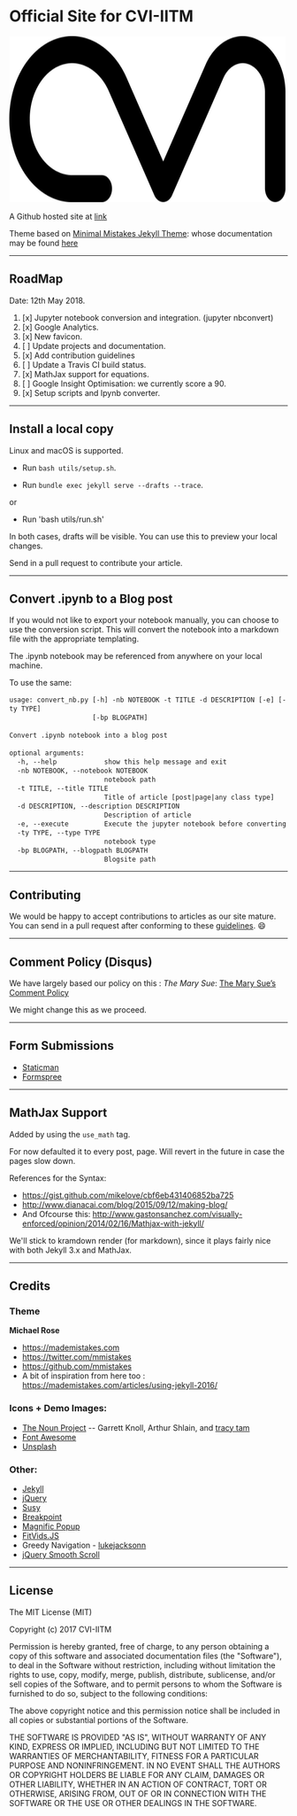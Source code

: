 # Official Site for CVI-IITM

<img src=/assets/avatar.png width=500 height=300></img>

A Github hosted site at [link](https://iitmcvg.github.io)

Theme based on [Minimal Mistakes Jekyll Theme](https://mmistakes.github.io/minimal-mistakes/): whose documentation may be found [here](https://mmistakes.github.io/minimal-mistakes/docs/quick-start-guide/)

---

## RoadMap

Date: 12th May 2018.

1. [x] Jupyter notebook conversion and integration. (jupyter nbconvert)
2. [x] Google Analytics.
3. [x] New favicon.
4. [ ] Update projects and documentation.
5. [x] Add contribution guidelines
6. [ ] Update a Travis CI build status.
7. [x] MathJax support for equations.
8. [ ] Google Insight Optimisation: we currently score a 90.
9. [x] Setup scripts and Ipynb converter.

---
## Install a local copy

Linux and macOS is supported.

* Run `bash utils/setup.sh`.

* Run `bundle exec jekyll serve --drafts --trace`.

or

* Run 'bash utils/run.sh'

In both cases, drafts will be visible. You can use this to preview your local changes.

Send in a pull request to contribute your article.

---
## Convert .ipynb to a Blog post

If you would not like to export your notebook manually, you can choose to use the conversion script. This will  convert the notebook into a markdown file with the appropriate templating.

The .ipynb notebook may be referenced from anywhere on your local machine.

To use the same:

```
usage: convert_nb.py [-h] -nb NOTEBOOK -t TITLE -d DESCRIPTION [-e] [-ty TYPE]
                     [-bp BLOGPATH]

Convert .ipynb notebook into a blog post

optional arguments:
  -h, --help            show this help message and exit
  -nb NOTEBOOK, --notebook NOTEBOOK
                        notebook path
  -t TITLE, --title TITLE
                        Title of article [post|page|any class type]
  -d DESCRIPTION, --description DESCRIPTION
                        Description of article
  -e, --execute         Execute the jupyter notebook before converting
  -ty TYPE, --type TYPE
                        notebook type
  -bp BLOGPATH, --blogpath BLOGPATH
                        Blogsite path
```
---
## Contributing

We would be happy to accept contributions to articles as our site mature.
You can send in a pull request after conforming to these [guidelines](_pages/Contributing.md). :smile:

----

## Comment Policy (Disqus)

We have largely based our policy on this : _The Mary Sue_: [The Mary Sue’s Comment Policy](http://www.themarysue.com/comment-policy/)

We might change this as we proceed.

---

## Form Submissions

* [Staticman](https://staticman.net/docs/)
* [Formspree](https://formspree.io/)

---

## MathJax Support

Added by using the `use_math` tag.

For now defaulted it to every post, page. Will revert in the future in case the pages slow down.

References for the Syntax:

* https://gist.github.com/mikelove/cbf6eb431406852ba725
* http://www.dianacai.com/blog/2015/09/12/making-blog/
* And Ofcourse this: http://www.gastonsanchez.com/visually-enforced/opinion/2014/02/16/Mathjax-with-jekyll/

We'll stick to kramdown render (for markdown), since it plays fairly nice with both Jekyll 3.x and MathJax.

---

## Credits

### Theme

**Michael Rose**

- <https://mademistakes.com>
- <https://twitter.com/mmistakes>
- <https://github.com/mmistakes>
- A bit of inspiration from here too : <https://mademistakes.com/articles/using-jekyll-2016/>

### Icons + Demo Images:

- [The Noun Project](https://thenounproject.com) -- Garrett Knoll, Arthur Shlain, and [tracy tam](https://thenounproject.com/tracytam)
- [Font Awesome](http://fortawesome.github.io/Font-Awesome/)
- [Unsplash](https://unsplash.com/)

### Other:

- [Jekyll](http://jekyllrb.com/)
- [jQuery](http://jquery.com/)
- [Susy](http://susy.oddbird.net/)
- [Breakpoint](http://breakpoint-sass.com/)
- [Magnific Popup](http://dimsemenov.com/plugins/magnific-popup/)
- [FitVids.JS](http://fitvidsjs.com/)
- Greedy Navigation - [lukejacksonn](http://codepen.io/lukejacksonn/pen/PwmwWV)
- [jQuery Smooth Scroll](https://github.com/kswedberg/jquery-smooth-scroll)

---

## License

The MIT License (MIT)

Copyright (c) 2017 CVI-IITM

Permission is hereby granted, free of charge, to any person obtaining a copy
of this software and associated documentation files (the "Software"), to deal
in the Software without restriction, including without limitation the rights
to use, copy, modify, merge, publish, distribute, sublicense, and/or sell
copies of the Software, and to permit persons to whom the Software is
furnished to do so, subject to the following conditions:

The above copyright notice and this permission notice shall be included in all
copies or substantial portions of the Software.

THE SOFTWARE IS PROVIDED "AS IS", WITHOUT WARRANTY OF ANY KIND, EXPRESS OR
IMPLIED, INCLUDING BUT NOT LIMITED TO THE WARRANTIES OF MERCHANTABILITY,
FITNESS FOR A PARTICULAR PURPOSE AND NONINFRINGEMENT. IN NO EVENT SHALL THE
AUTHORS OR COPYRIGHT HOLDERS BE LIABLE FOR ANY CLAIM, DAMAGES OR OTHER
LIABILITY, WHETHER IN AN ACTION OF CONTRACT, TORT OR OTHERWISE, ARISING FROM,
OUT OF OR IN CONNECTION WITH THE SOFTWARE OR THE USE OR OTHER DEALINGS IN THE
SOFTWARE.
